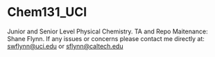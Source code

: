 # Chem131_UCI
Junior and Senior Level Physical Chemistry. 
TA and Repo Maitenance: Shane Flynn. 
If any issues or concerns please contact me directly at:
swflynn@uci.edu or sflynn@caltech.edu
